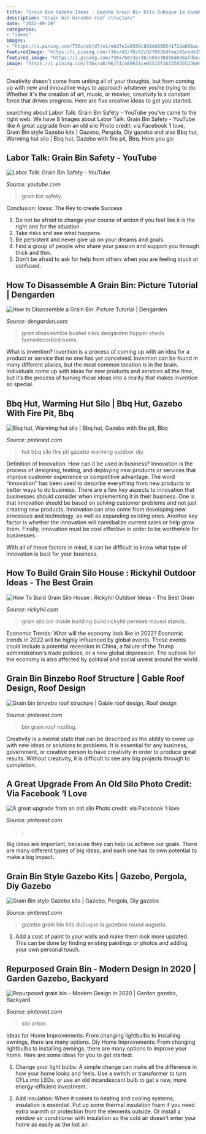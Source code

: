 ```yaml
---
title: "Grain Bin Gazebo Ideas - Gazebo Grain Bin Kits Dubuque Ia Gazebos Round Augusta"
description: "Grain bin binzebo roof structure"
date: "2022-09-20"
categories:
- "ideas"
images:
- "https://i.pinimg.com/736x/eb/d7/e1/ebd7e1e8569c898dd89054172da068ac--bbq-hut-grill.jpg"
featuredImage: "https://i.pinimg.com/736x/d2/70/82/d27082bdfaa145cede35868b9d1dc781.jpg"
featured_image: "https://i.pinimg.com/736x/b0/3e/30/b03e30d96d638afdbe28f2b5606e36a2.jpg"
image: "https://i.pinimg.com/736x/a8/96/51/a89651ce02515f1b13505b5236d94bb7.jpg"
---
```



Creativity doesn't come from uniting all of your thoughts, but from coming up with new and innovative ways to approach whatever you're trying to do. Whether it's the creation of art, music, or movies, creativity is a constant force that drives progress. Here are five creative ideas to get you started.

	

		
searching about Labor Talk: Grain Bin Safety - YouTube you've came to the right web. We have 8 Images about Labor Talk: Grain Bin Safety - YouTube like A great upgrade from an old silo Photo credit: via Facebook ‘I love, Grain Bin style Gazebo kits | Gazebo, Pergola, Diy gazebo and also Bbq hut, Warming hut silo | Bbq hut, Gazebo with fire pit, Bbq. Here you go:
		
    
## Labor Talk: Grain Bin Safety - YouTube

<img loading=lazy src="https://i.ytimg.com/vi/KKozPwkGQ08/maxresdefault.jpg" onerror="this.onerror=null;this.src='https://tse4.mm.bing.net/th?id=OIP.rbEvdq-yTEUuZTB_fJhFwwHaEK&amp;pid=15.1';" alt="Labor Talk: Grain Bin Safety - YouTube">

_Source: youtube.com_

>grain bin safety. 

	

Conclusion: Ideas: The Key to create Success
1. Do not be afraid to change your course of action if you feel like it is the right one for the situation.
2. Take risks and see what happens.
3. Be persistent and never give up on your dreams and goals.
4. Find a group of people who share your passion and support you through thick and thin.
5. Don't be afraid to ask for help from others when you are feeling stuck or confused.

    
## How To Disassemble A Grain Bin: Picture Tutorial | Dengarden

<img loading=lazy src="https://usercontent2.hubstatic.com/13746853_f1024.jpg" onerror="this.onerror=null;this.src='https://tse2.mm.bing.net/th?id=OIP.C8IIBv51b9Towc9qBR1TOQHaFj&amp;pid=15.1';" alt="How to Disassemble a Grain Bin: Picture Tutorial | Dengarden">

_Source: dengarden.com_

>grain disassemble bushel silos dengarden hopper sheds homedecorbedrooms. 

	

What is invention?
Invention is a process of coming up with an idea for a product or service that no one has yet conceived. Invention can be found in many different places, but the most common location is in the brain. Individuals come up with ideas for new products and services all the time, but it’s the process of turning those ideas into a reality that makes invention so special.

    
## Bbq Hut, Warming Hut Silo | Bbq Hut, Gazebo With Fire Pit, Bbq

<img loading=lazy src="https://i.pinimg.com/736x/eb/d7/e1/ebd7e1e8569c898dd89054172da068ac--bbq-hut-grill.jpg" onerror="this.onerror=null;this.src='https://tse4.mm.bing.net/th?id=OIP.UrOePKA05wMlJwjNk1nUagHaFj&amp;pid=15.1';" alt="Bbq hut, Warming hut silo | Bbq hut, Gazebo with fire pit, Bbq">

_Source: pinterest.com_

>hut bbq silo fire pit gazebo warming outdoor diy. 

	

Definition of Innovation: How can it be used in business?
Innovation is the process of designing, testing, and deploying new products or services that improve customer experience or competitive advantage. The word “innovation” has been used to describe everything from new products to better ways to do business.
There are a few key aspects to innovation that businesses should consider when implementing it in their business. One is that innovation should be based on solving customer problems and not just creating new products. Innovation can also come from developing new processes and technology, as well as expanding existing ones. Another key factor is whether the innovation will cannibalize current sales or help grow them. Finally, innovation must be cost effective in order to be worthwhile for businesses.

With all of these factors in mind, it can be difficult to know what type of innovation is best for your business.

    
## How To Build Grain Silo House : Rickyhil Outdoor Ideas - The Best Grain

<img loading=lazy src="https://rickyhil.com/wp-content/uploads/2018/07/how-to-build-grain-silo-house-1024x577.jpg" onerror="this.onerror=null;this.src='https://tse3.mm.bing.net/th?id=OIP.NKjdeSVnS-H50xJaBFmRhAHaEL&amp;pid=15.1';" alt="How To Build Grain Silo House : Rickyhil Outdoor Ideas - The Best Grain">

_Source: rickyhil.com_

>grain silo bin inside building build rickyhil permies moved stands. 

	

Economic Trends: What will the economy look like in 2022?
Economic trends in 2022 will be highly influenced by global events. These events could include a potential recession in China, a failure of the Trump administration's trade policies, or a new global depression. The outlook for the economy is also affected by political and social unrest around the world.

    
## Grain Bin Binzebo Roof Structure | Gable Roof Design, Roof Design

<img loading=lazy src="https://i.pinimg.com/736x/13/43/fd/1343fd98d67a561747847fcc7fb4c114.jpg" onerror="this.onerror=null;this.src='https://tse3.mm.bing.net/th?id=OIP.xl2ncKLTHMoxQdG5_g05CgHaNK&amp;pid=15.1';" alt="Grain bin binzebo roof structure | Gable roof design, Roof design">

_Source: pinterest.com_

>bin grain roof roofing. 

	

Creativity is a mental state that can be described as the ability to come up with new ideas or solutions to problems. It is essential for any business, government, or creative person to have creativity in order to produce great results. Without creativity, it is difficult to see any big projects through to completion.

    
## A Great Upgrade From An Old Silo Photo Credit: Via Facebook ‘I Love

<img loading=lazy src="https://i.pinimg.com/736x/d2/70/82/d27082bdfaa145cede35868b9d1dc781.jpg" onerror="this.onerror=null;this.src='https://tse1.mm.bing.net/th?id=OIP.2Ovzwm1xlBdM0C4_RMObBQHaFj&amp;pid=15.1';" alt="A great upgrade from an old silo Photo credit: via Facebook ‘I love">

_Source: pinterest.com_

>. 

	

Big ideas are important, because they can help us achieve our goals. There are many different types of big ideas, and each one has its own potential to make a big impact. 

    
## Grain Bin Style Gazebo Kits | Gazebo, Pergola, Diy Gazebo

<img loading=lazy src="https://i.pinimg.com/736x/a8/96/51/a89651ce02515f1b13505b5236d94bb7.jpg" onerror="this.onerror=null;this.src='https://tse1.mm.bing.net/th?id=OIP.HqrahUcqqndGgM59srzGYAHaHa&amp;pid=15.1';" alt="Grain Bin style Gazebo kits | Gazebo, Pergola, Diy gazebo">

_Source: pinterest.com_

>gazebo grain bin kits dubuque ia gazebos round augusta. 

	

1. Add a coat of paint to your walls and make them look more updated. This can be done by finding existing paintings or photos and adding your own personal touch. 

    
## Repurposed Grain Bin - Modern Design In 2020 | Garden Gazebo, Backyard

<img loading=lazy src="https://i.pinimg.com/736x/b0/3e/30/b03e30d96d638afdbe28f2b5606e36a2.jpg" onerror="this.onerror=null;this.src='https://tse1.mm.bing.net/th?id=OIP.1sxIJoEe5QJFx9y69OL-VAHaJ3&amp;pid=15.1';" alt="Repurposed grain bin - Modern Design in 2020 | Garden gazebo, Backyard">

_Source: pinterest.com_

>silo arbor. 

	

Ideas for Home Improvements: From changing lightbulbs to installing awnings, there are many options.
Diy Home Improvements: From changing lightbulbs to installing awnings, there are many options to improve your home. Here are some ideas for you to get started: 
1. Change your light bulbs: A simple change can make all the difference in how your home looks and feels. Use a switch or transformer to turn CFLs into LEDs, or use an old incandescent bulb to get a new, more energy-efficient investment. 

2. Add insulation: When it comes to heating and cooling systems, insulation is essential. Put up some thermal insulation foam if you need extra warmth or protection from the elements outside. Or install a window air conditioner with insulation so the cold air doesn’t enter your home as easily as the hot air. 


